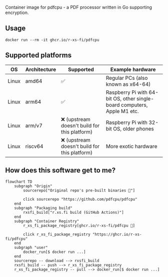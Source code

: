 Container image for pdfcpu - a PDF processor written in Go supporting encryption.

## Usage

```shell
docker run --rm -it ghcr.io/r-xs-fi/pdfcpu
```

## Supported platforms


| OS    | Architecture  | Supported | Example hardware |
|-------|---------------|-----------|-------------|
| Linux | amd64 | ✅       | Regular PCs (also known as x64-64) |
| Linux | arm64 | ✅       | Raspberry Pi with 64-bit OS, other single-board computers, Apple M1 etc. |
| Linux | arm/v7 | ❌ (upstream doesn't build for this platform)       | Raspberry Pi with 32-bit OS, older phones |
| Linux | riscv64 | ❌ (upstream doesn't build for this platform)       | More exotic hardware |

## How does this software get to me?

```mermaid
flowchart TD
    subgraph "Origin"
        sourcerepo["Original repo's pre-built binaries 🔗"]

        click sourcerepo "https://github.com/pdfcpu/pdfcpu"
    end
    subgraph "Packaging build"
        rxsfi_build["r.xs.fi build (GitHub Actions)"]
    end
    subgraph "Container Registry"
        r_xs_fi_package_registry[ghcr.io/r-xs-fi/pdfcpu 🔗]

        click r_xs_fi_package_registry "https://ghcr.io/r-xs-fi/pdfcpu"
    end
    subgraph "user"
        docker_run[$ docker run ...]
    end
    sourcerepo -- download --> rxsfi_build
    rxsfi_build -- push --> r_xs_fi_package_registry
    r_xs_fi_package_registry -- pull --> docker_run[$ docker run ...]

```
